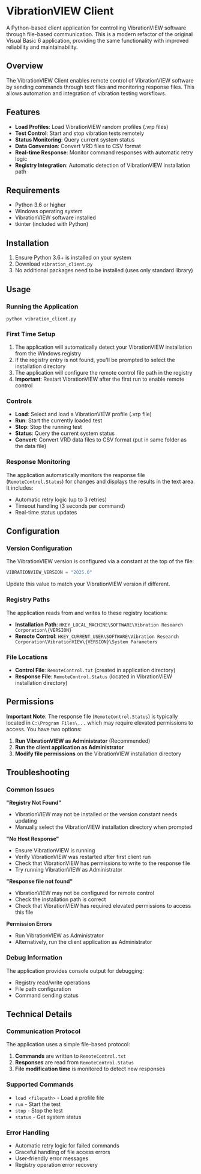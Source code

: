 # VibrationVIEW Client

A Python-based client application for controlling VibrationVIEW software through file-based communication. This is a modern refactor of the original Visual Basic 6 application, providing the same functionality with improved reliability and maintainability.

## Overview

The VibrationVIEW Client enables remote control of VibrationVIEW software by sending commands through text files and monitoring response files. This allows automation and integration of vibration testing workflows.

## Features

- **Load Profiles**: Load VibrationVIEW random profiles (.vrp files)
- **Test Control**: Start and stop vibration tests remotely
- **Status Monitoring**: Query current system status
- **Data Conversion**: Convert VRD files to CSV format
- **Real-time Response**: Monitor command responses with automatic retry logic
- **Registry Integration**: Automatic detection of VibrationVIEW installation path

## Requirements

- Python 3.6 or higher
- Windows operating system
- VibrationVIEW software installed
- tkinter (included with Python)

## Installation

1. Ensure Python 3.6+ is installed on your system
2. Download `vibration_client.py`
3. No additional packages need to be installed (uses only standard library)

## Usage

### Running the Application

```
python vibration_client.py
```

### First Time Setup

1. The application will automatically detect your VibrationVIEW installation from the Windows registry
2. If the registry entry is not found, you'll be prompted to select the installation directory
3. The application will configure the remote control file path in the registry
4. **Important**: Restart VibrationVIEW after the first run to enable remote control

### Controls

- **Load**: Select and load a VibrationVIEW profile (.vrp file)
- **Run**: Start the currently loaded test
- **Stop**: Stop the running test
- **Status**: Query the current system status
- **Convert**: Convert VRD data files to CSV format (put in same folder as the data file)

### Response Monitoring

The application automatically monitors the response file (`RemoteControl.Status`) for changes and displays the results in the text area. It includes:

- Automatic retry logic (up to 3 retries)
- Timeout handling (3 seconds per command)
- Real-time status updates

## Configuration

### Version Configuration

The VibrationVIEW version is configured via a constant at the top of the file:

```python
VIBRATIONVIEW_VERSION = "2025.0"
```

Update this value to match your VibrationVIEW version if different.

### Registry Paths

The application reads from and writes to these registry locations:

- **Installation Path**: `HKEY_LOCAL_MACHINE\SOFTWARE\Vibration Research Corporation\{VERSION}`
- **Remote Control**: `HKEY_CURRENT_USER\SOFTWARE\Vibration Research Corporation\VibrationVIEW\{VERSION}\System Parameters`

### File Locations

- **Control File**: `RemoteControl.txt` (created in application directory)
- **Response File**: `RemoteControl.Status` (located in VibrationVIEW installation directory)

## Permissions

**Important Note**: The response file (`RemoteControl.Status`) is typically located in `C:\Program Files\...` which may require elevated permissions to access. You have two options:

1. **Run VibrationVIEW as Administrator** (Recommended)
2. **Run the client application as Administrator**
3. **Modify file permissions** on the VibrationVIEW installation directory

## Troubleshooting

### Common Issues

**"Registry Not Found"**
- VibrationVIEW may not be installed or the version constant needs updating
- Manually select the VibrationVIEW installation directory when prompted

**"No Host Response"**
- Ensure VibrationVIEW is running
- Verify VibrationVIEW was restarted after first client run
- Check that VibrationVIEW has permissions to write to the response file
- Try running VibrationVIEW as Administrator

**"Response file not found"**
- VibrationVIEW may not be configured for remote control
- Check the installation path is correct
- Check that VibrationVIEW has required elevated permissions to access this file

**Permission Errors**
- Run VibrationVIEW as Administrator
- Alternatively, run the client application as Administrator

### Debug Information

The application provides console output for debugging:
- Registry read/write operations
- File path configuration
- Command sending status

## Technical Details

### Communication Protocol

The application uses a simple file-based protocol:

1. **Commands** are written to `RemoteControl.txt`
2. **Responses** are read from `RemoteControl.Status`
3. **File modification time** is monitored to detect new responses

### Supported Commands

- `load <filepath>` - Load a profile file
- `run` - Start the test
- `stop` - Stop the test
- `status` - Get system status

### Error Handling

- Automatic retry logic for failed commands
- Graceful handling of file access errors
- User-friendly error messages
- Registry operation error recovery

